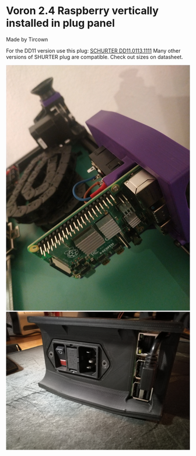 # Voron 2.4 Raspberry vertically installed in plug panel
Made by Tircown

For the DD11 version use this plug: [SCHURTER DD11.0113.1111](https://www.tme.eu/fr/en/details/dd11.0113.1111/iec-60320-connectors/schurter/)
Many other versions of SHURTER plug are compatible. Check out sizes on datasheet.

![photo1](Images/image0.jpg)
![photo2](Images/image1.jpg)